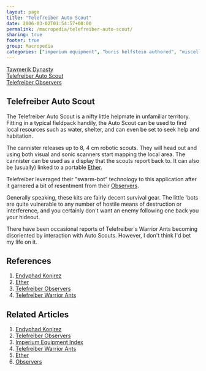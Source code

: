 ```yaml
---
layout: page
title: "Telefreiber Auto Scout"
date: 2006-03-02T01:54:57+00:00
permalink: /macropedia/telefreiber-auto-scout/
sharing: true
footer: true
group: Macropedia
categories: ["imperium equipment", "boris helfstein authored", "miscellaneous equipment"]
---
```


<div class='row'>
	<div class='col-md-4'><a href='/macropedia/tawmerik-dynasty'>Tawmerik Dynasty</a></div>
	<div class='col-md-4'><a href='/macropedia/telefreiber-auto-scout'>Telefreiber Auto Scout</a></div>
	<div class='col-md-4'><a href='/macropedia/telefreiber-observers'>Telefreiber Observers</a></div>
</div>


## Telefreiber Auto Scout

The Telefreiber Auto Scout is a nifty little helpmate in unfamiliar territory. Fitting in a typical fieldpack handily, the Auto Scout can be used to find local resources such as water, shelter, and can even be set to seek help and habitation.

The cannister releases up to 8, 4 cm robotic scouts. They will head out and using both visual and sonic scanners start mapping the local area. The cannister can be used as a display that the scouts report back to. It can also be (usually) linked to a portable [Ether](/macropedia/ether).

Telefreiber leveraged their "swarm-bot" technology to this application after it garnered a bit of resentment from their [Observers](/macropedia/telefreiber-observers).

Generally speaking, these kits are fairly decent survival gear. The little 'bots are quite vulnerable to any number of hostile means of destruction or interference, and you certainly don't want an enemy following one back you your hideout.

There have been occasional reports of Telefreiber's Warrior Ants becoming disoriented by interaction with Auto Scouts. However, I don't think I'd bet my life on it.

## References
1. [Endyphad Konjrez](/macropedia/endyphad-konjrez)
1. [Ether](/macropedia/ether)
1. [Telefreiber Observers](/macropedia/telefreiber-observers)
1. [Telefreiber Warrior Ants](/macropedia/telefreiber-warrior-ants)

## Related Articles

1. [Endyphad Konjrez](/macropedia/endyphad-konjrez)
2. [Telefreiber Observers](/macropedia/telefreiber-observers)
3. [Imperium Equipment Index](/macropedia/imperium-equipment-index)
4. [Telefreiber Warrior Ants](/macropedia/telefreiber-warrior-ants)
5. [Ether](/macropedia/ether)
6. [Observers](/macropedia/telefreiber-observers)



  
